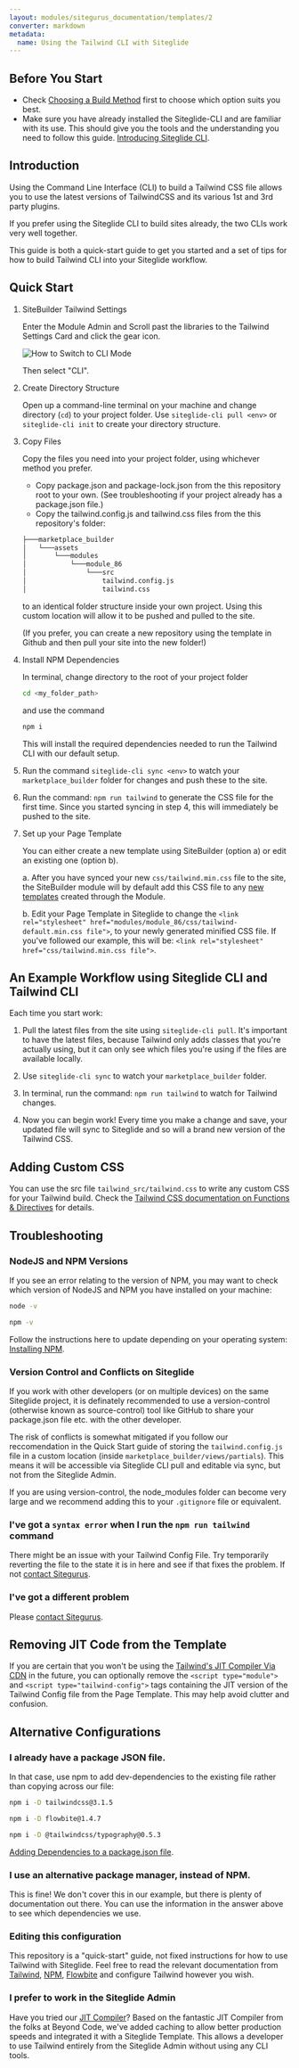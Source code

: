 ```yaml
---
layout: modules/sitegurus_documentation/templates/2
converter: markdown
metadata:
  name: Using the Tailwind CLI with Siteglide
---
```

## Before You Start

* Check [Choosing a Build Method](https://sitegurus.io/documentation/modules/sitebuilder/libraries_and_frameworks/libraries_using_tailwind_css_choosing_a_build_method) first to choose which option suits you best.
* Make sure you have already installed the Siteglide-CLI and are familiar with its use. This should give you the tools and the understanding you need to follow this guide. [Introducing Siteglide CLI](https://developers.siteglide.com/introducing-siteglide-cli "Introducing Siteglide CLI").

## Introduction

Using the Command Line Interface (CLI) to build a Tailwind CSS file allows you to use the latest versions of TailwindCSS and its various 1st and 3rd party plugins.

If you prefer using the Siteglide CLI to build sites already, the two CLIs work very well together.

This guide is both a quick-start guide to get you started and a set of tips for how to build Tailwind CLI into your Siteglide workflow.

## Quick Start

1. SiteBuilder Tailwind Settings

    Enter the Module Admin and Scroll past the libraries to the Tailwind Settings Card and click the gear icon.

    ![How to Switch to CLI Mode](https://res.cloudinary.com/sitegurus/image/upload/v1658411912/modules/module_86/documentation/Tailwind/select_just_in_time.jpg)

    Then select "CLI".

2. Create Directory Structure
    
    Open up a command-line terminal on your machine and change directory (`cd`) to your project folder. Use `siteglide-cli pull <env>` or `siteglide-cli init` to create your directory structure.

3. Copy Files

    Copy the files you need into your project folder, using whichever method you prefer.

    + Copy package.json and package-lock.json from the this repository root to your own. (See troubleshooting if your project already has a package.json file.)
    + Copy the tailwind.config.js and tailwind.css files from the this repository's folder:
    ```bash
    ├───marketplace_builder
    │   └───assets
    │       └───modules
    │           └───module_86
    │               └───src
    │                   tailwind.config.js
    │                   tailwind.css
    ```
    to an identical folder structure inside your own project. Using this custom location will allow it to be pushed and pulled to the site.

    (If you prefer, you can create a new repository using the template in Github and then pull your site into the new folder!)

4. Install NPM Dependencies

    In terminal, change directory to the root of your project folder

    ```bash
    cd <my_folder_path>
    ```

    and use the command 

    ```bash
    npm i
    ```

    This will install the required dependencies needed to run the Tailwind CLI with our default setup.

5. Run the command `siteglide-cli sync <env>` to watch your `marketplace_builder` folder for changes and push these to the site. 

6. Run the command: `npm run tailwind` to generate the CSS file for the first time. Since you started syncing in step 4, this will immediately be pushed to the site.

7. Set up your Page Template

    You can either create a new template using SiteBuilder (option a) or edit an existing one (option b).

    a. After you have synced your new `css/tailwind.min.css` file to the site, the SiteBuilder module will by default add this CSS file to any [new templates](./../../Libraries.md#creating-a-template) created through the Module. 

    b. Edit your Page Template in Siteglide to change the  `<link rel="stylesheet" href="modules/module_86/css/tailwind-default.min.css file">`, to your newly generated minified CSS file. If you've followed our example, this will be: `<link rel="stylesheet" href="css/tailwind.min.css file">`.

## An Example Workflow using Siteglide CLI and Tailwind CLI

Each time you start work:

1. Pull the latest files from the site using `siteglide-cli pull`. It's important to have the latest files, because Tailwind only adds classes that you're actually using, but it can only see which files you're using if the files are available locally.
   
2. Use `siteglide-cli sync` to watch your `marketplace_builder` folder.

3. In terminal, run the command: `npm run tailwind` to watch for Tailwind changes. 

4. Now you can begin work! Every time you make a change and save, your updated file will sync to Siteglide and so will a brand new version of the Tailwind CSS.

## Adding Custom CSS

You can use the src file `tailwind_src/tailwind.css` to write any custom CSS for your Tailwind build. Check the [Tailwind CSS documentation on Functions & Directives](https://tailwindcss.com/docs/functions-and-directives) for details.

## Troubleshooting

### NodeJS and NPM Versions

If you see an error relating to the version of NPM, you may want to check which version of NodeJS and NPM you have installed on your machine:

```bash
node -v
```
```bash
npm -v
```

Follow the instructions here to update depending on your operating system: [Installing NPM](https://docs.npmjs.com/cli/v8/configuring-npm/install "Installing NPM").

### Version Control and Conflicts on Siteglide

If you work with other developers (or on multiple devices) on the same Siteglide project, it is definately recommended to use a version-control (otherwise known as source-control) tool like GitHub to share your package.json file etc. with the other developer.

The risk of conflicts is somewhat mitigated if you follow our reccomendation in the Quick Start guide of storing the `tailwind.config.js` file in a custom location (inside `marketplace_builder/views/partials`). This means it will be accessible via Siteglide CLI pull and editable via sync, but not from the Siteglide Admin.

If you are using version-control, the node_modules folder can become very large and we recommend adding this to your `.gitignore` file or equivalent.

### I've got a `syntax error` when I run the `npm run tailwind` command

There might be an issue with your Tailwind Config File. Try temporarily reverting the file to the state it is in here and see if that fixes the problem. If not [contact Sitegurus](https://sitegurus.io). 

### I've got a different problem

Please [contact Sitegurus](https://sitegurus.io).

## Removing JIT Code from the Template

If you are certain that you won't be using the [Tailwind's JIT Compiler Via CDN](https://sitegurus.io/documentation/modules/sitebuilder/libraries_and_frameworks/tailwinds_jit_compiler_via_cdn) in the future, you can optionally remove the `<script type="module">` and `<script type="tailwind-config">` tags containing the JIT version of the Tailwind Config file from the Page Template. This may help avoid clutter and confusion.
## Alternative Configurations

### I already have a package JSON file.

In that case, use npm to add dev-dependencies to the existing file rather than copying across our file:

```bash
npm i -D tailwindcss@3.1.5
```
```bash
npm i -D flowbite@1.4.7
```
```bash
npm i -D @tailwindcss/typography@0.5.3
```

[Adding Dependencies to a package.json file](https://docs.npmjs.com/specifying-dependencies-and-devdependencies-in-a-package-json-file#adding-dependencies-to-a-packagejson-file "Adding Dependencies to a package.json file").

### I use an alternative package manager, instead of NPM.

This is fine! We don't cover this in our example, but there is plenty of documentation out there. You can use the information in the answer above to see which dependencies we use.

### Editing this configuration

This repository is a "quick-start" guide, not fixed instructions for how to use Tailwind with Siteglide. Feel free to read the relevant documentation from [Tailwind](https://tailwindcss.com/docs/installation "Tailwind"), [NPM](https://docs.npmjs.com/specifying-dependencies-and-devdependencies-in-a-package-json-file "NPM"), [Flowbite](https://flowbite.com/docs/getting-started/quickstart/ "Flowbite") and configure Tailwind however you wish. 

### I prefer to work in the Siteglide Admin

Have you tried our [JIT Compiler](https://sitegurus.io/documentation/modules/sitebuilder/libraries_and_frameworks/tailwinds_jit_compiler_via_cdn)? Based on the fantastic JIT Compiler from the folks at Beyond Code, we've added caching to allow better production speeds and integrated it with a Siteglide Template. This allows a developer to use Tailwind entirely from the Siteglide Admin without using any CLI tools.

